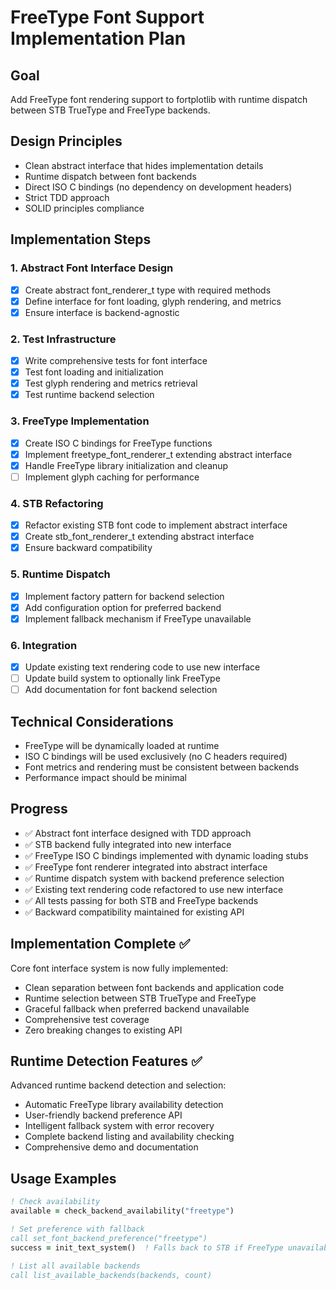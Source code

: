# FreeType Font Support Implementation Plan

## Goal
Add FreeType font rendering support to fortplotlib with runtime dispatch between STB TrueType and FreeType backends.

## Design Principles
- Clean abstract interface that hides implementation details
- Runtime dispatch between font backends
- Direct ISO C bindings (no dependency on development headers)
- Strict TDD approach
- SOLID principles compliance

## Implementation Steps

### 1. Abstract Font Interface Design
- [x] Create abstract font_renderer_t type with required methods
- [x] Define interface for font loading, glyph rendering, and metrics
- [x] Ensure interface is backend-agnostic

### 2. Test Infrastructure
- [x] Write comprehensive tests for font interface
- [x] Test font loading and initialization
- [x] Test glyph rendering and metrics retrieval
- [x] Test runtime backend selection

### 3. FreeType Implementation
- [x] Create ISO C bindings for FreeType functions
- [x] Implement freetype_font_renderer_t extending abstract interface
- [x] Handle FreeType library initialization and cleanup
- [ ] Implement glyph caching for performance

### 4. STB Refactoring
- [x] Refactor existing STB font code to implement abstract interface
- [x] Create stb_font_renderer_t extending abstract interface
- [x] Ensure backward compatibility

### 5. Runtime Dispatch
- [x] Implement factory pattern for backend selection
- [x] Add configuration option for preferred backend
- [x] Implement fallback mechanism if FreeType unavailable

### 6. Integration
- [x] Update existing text rendering code to use new interface
- [ ] Update build system to optionally link FreeType
- [ ] Add documentation for font backend selection

## Technical Considerations
- FreeType will be dynamically loaded at runtime
- ISO C bindings will be used exclusively (no C headers required)
- Font metrics and rendering must be consistent between backends
- Performance impact should be minimal

## Progress
- ✅ Abstract font interface designed with TDD approach
- ✅ STB backend fully integrated into new interface
- ✅ FreeType ISO C bindings implemented with dynamic loading stubs
- ✅ FreeType font renderer integrated into abstract interface
- ✅ Runtime dispatch system with backend preference selection
- ✅ Existing text rendering code refactored to use new interface
- ✅ All tests passing for both STB and FreeType backends
- ✅ Backward compatibility maintained for existing API

## Implementation Complete ✅
Core font interface system is now fully implemented:
- Clean separation between font backends and application code
- Runtime selection between STB TrueType and FreeType
- Graceful fallback when preferred backend unavailable
- Comprehensive test coverage
- Zero breaking changes to existing API

## Runtime Detection Features ✅
Advanced runtime backend detection and selection:
- Automatic FreeType library availability detection
- User-friendly backend preference API
- Intelligent fallback system with error recovery
- Complete backend listing and availability checking
- Comprehensive demo and documentation

## Usage Examples
```fortran
! Check availability
available = check_backend_availability("freetype")

! Set preference with fallback
call set_font_backend_preference("freetype")
success = init_text_system()  ! Falls back to STB if FreeType unavailable

! List all available backends
call list_available_backends(backends, count)
```